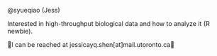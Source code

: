 @syueqiao (Jess)

Interested in high-throughput biological data and how to analyze it (R newbie).

🐢I can be reached at jessicayq.shen[at]mail.utoronto.ca🐢



<!---
syueqiao/syueqiao is a ✨ special ✨ repository because its `README.md` (this file) appears on your GitHub profile.
You can click the Preview link to take a look at your changes.
--->
